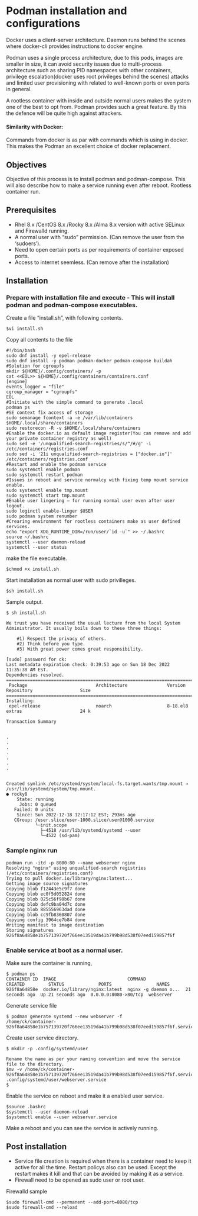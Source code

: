 # Podman installation and configurations
Docker uses a client-server architecture. Daemon runs behind the scenes where docker-cli provides instructions to docker engine. 

Podman uses a single process architecture, due to this pods, images are smaller in size, it can avoid security issues due to multi-process architecture such as sharing PID namespaces with other containers, privilege escalation(docker uses root privileges behind the scenes) attacks and limited user provisioning with related to well-known ports or even ports in general. 

A rootless container with inside and outside normal users makes the system one of the best to opt from. Podman provides such a great feature. By this the defence will be quite high against attackers.
#### Similarity with Docker:
Commands from docker is as par with commands which is using in docker. This makes the Podman an excellent choice of docker replacement. 

## Objectives
Objective of this process is to install podman and podman-compose. This will also describe how to make a service running even after reboot.
Rootless container run.

## Prerequisites 
- Rhel 8.x /CentOS 8.x /Rocky 8.x /Alma 8.x version with active SELinux and Firewalld running.
- A normal user with “sudo” permission. (Can remove the user from the ‘sudoers’).
- Need to open certain ports as per requirements of container exposed ports.
- Access to internet seemless. (Can remove after the installation)

## Installation
### Prepare with installation file and execute - This will install podman and podman-compose executables.
Create a file “install.sh”, with following contents. 

```
$vi install.sh
```
Copy all contents to the file
```
#!/bin/bash
sudo dnf install -y epel-release
sudo dnf install -y podman podman-docker podman-compose buildah
#Solution for cgroupfs
mkdir ${HOME}/.config/containers/ -p
cat <<EOL>> ${HOME}/.config/containers/containers.conf
[engine]
events_logger = "file"
cgroup_manager = "cgroupfs"
EOL
#Initiate with the simple command to generate .local
podman ps
#SE context fix access of storage
sudo semanage fcontext -a -e /var/lib/containers $HOME/.local/share/containers
sudo restorecon -R -v $HOME/.local/share/containers
#Enable the docker.io as default image register(You can remove and add your private container registry as well)
sudo sed -e '/unqualified-search-registries/s/^/#/g' -i /etc/containers/registries.conf
sudo sed -i '21i unqualified-search-registries = ["docker.io"]'  /etc/containers/registries.conf
#Restart and enable the podman service
sudo systemctl enable podman
sudo systemctl restart podman
#Issues in reboot and service normalcy with fixing temp mount service enable.
sudo systemctl enable tmp.mount
sudo systemctl start tmp.mount
#Enable user lingering – for running normal user even after user logout.
sudo loginctl enable-linger $USER
sudo podman system renumber
#Crearing environment for rootless containers make as user defined services.
echo "export XDG_RUNTIME_DIR=/run/user/`id -u`" >> ~/.bashrc
source ~/.bashrc
systemctl --user daemon-reload
systemctl --user status
```

make the file executable.
```
$chmod +x install.sh
```

Start installation as normal user with sudo privilleges.
```
$sh install.sh
```

Sample output.
```
$ sh install.sh

We trust you have received the usual lecture from the local System
Administrator. It usually boils down to these three things:

    #1) Respect the privacy of others.
    #2) Think before you type.
    #3) With great power comes great responsibility.

[sudo] password for ck:
Last metadata expiration check: 0:39:53 ago on Sun 18 Dec 2022 11:35:38 AM EST.
Dependencies resolved.
==============================================================================================================================
 Package                          Architecture               Version                         Repository                  Size
==============================================================================================================================
Installing:
 epel-release                     noarch                     8-18.el8                        extras                      24 k

Transaction Summary


.
.
.
.
.
.
.


Created symlink /etc/systemd/system/local-fs.target.wants/tmp.mount → /usr/lib/systemd/system/tmp.mount.
● rocky8
    State: running
     Jobs: 0 queued
   Failed: 0 units
    Since: Sun 2022-12-18 12:17:12 EST; 293ms ago
   CGroup: /user.slice/user-1000.slice/user@1000.service
           └─init.scope
             ├─4518 /usr/lib/systemd/systemd --user
             └─4522 (sd-pam)

```
### Sample nginx run

```
podman run -itd -p 8080:80 --name webserver nginx
Resolving "nginx" using unqualified-search registries (/etc/containers/registries.conf)
Trying to pull docker.io/library/nginx:latest...
Getting image source signatures
Copying blob f12443e5c9f7 done
Copying blob ec0f5d052824 done
Copying blob 025c56f98b67 done
Copying blob defc9ba04d7c done
Copying blob 885556963dad done
Copying blob cc9fb8360807 done
Copying config 3964ce7b84 done
Writing manifest to image destination
Storing signatures
926f8a64858e1b757139720f766ee13519da41b799b98d538f07eed159857f6f
```

### Enable service at boot as a normal user.

Make sure the container is running,
```
$ podman ps
CONTAINER ID  IMAGE                           COMMAND               CREATED         STATUS             PORTS                 NAMES
926f8a64858e  docker.io/library/nginx:latest  nginx -g daemon o...  21 seconds ago  Up 21 seconds ago  0.0.0.0:8080->80/tcp  webserver
```

Generate service file
```
$ podman generate systemd --new webserver -f
/home/ck/container-926f8a64858e1b757139720f766ee13519da41b799b98d538f07eed159857f6f.service
```

Create user service directory.
```
$ mkdir -p .config/systemd/user

Rename the name as per your naming convention and move the service file to the directory.
$mv -v /home/ck/container-926f8a64858e1b757139720f766ee13519da41b799b98d538f07eed159857f6f.service   .config/systemd/user/webserver.service
$
```
Enable the service on reboot and make it a enabled user service.
```
$source .bashrc
$systemctl --user daemon-reload
$systemctl enable --user webserver.service
```
Make a reboot and you can see the service is actively running.

## Post installation
* Service file creation is required when there is a container need to keep it active for all the time. Restart policys also can be used. Except the restart makes it kill and that can be avoided by making it as a service.
* Firewall need to be opened as sudo user or root user. 

Firewalld sample
```
$sudo firewall-cmd --permanent --add-port=8080/tcp
$sudo firewall-cmd --reload
```

